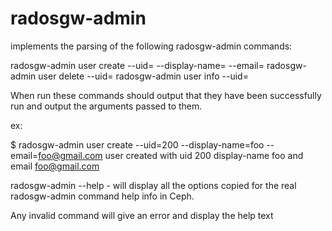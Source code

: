 # radosgw-admin
implements the parsing of the following radosgw-admin commands:

radosgw-admin user create --uid=<uid> --display-name=<name> --email=<email>
radosgw-admin user delete --uid=<uid>
radosgw-admin user info --uid=<uid>

When run these commands should output that they have been successfully run and output the arguments passed to them.

ex:

$ radosgw-admin user create --uid=200 --display-name=foo --email=foo@gmail.com
user created with uid 200 display-name foo and email foo@gmail.com

radosgw-admin --help - will display all the options copied for the real radosgw-admin
command help info in Ceph.

Any invalid command will give an error and display the help text

